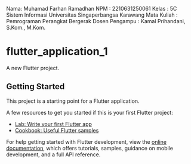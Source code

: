 Nama: Muhamad Farhan Ramadhan
NPM : 2210631250061
Kelas : 5C Sistem Informasi Universitas Singaperbangsa Karawang
Mata Kuliah : Pemrograman Perangkat Bergerak
Dosen Pengampu : Kamal Prihandani, S.Kom., M.Kom.


# flutter_application_1

A new Flutter project.

## Getting Started

This project is a starting point for a Flutter application.

A few resources to get you started if this is your first Flutter project:

- [Lab: Write your first Flutter app](https://docs.flutter.dev/get-started/codelab)
- [Cookbook: Useful Flutter samples](https://docs.flutter.dev/cookbook)

For help getting started with Flutter development, view the
[online documentation](https://docs.flutter.dev/), which offers tutorials,
samples, guidance on mobile development, and a full API reference.
